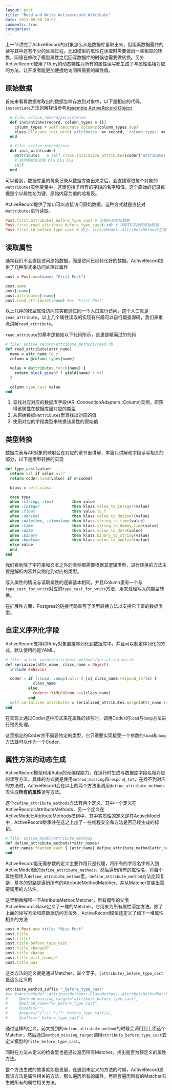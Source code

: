 ```yaml
---
layout: post
title: "Read and Write Activerecord Attribute"
date: 2013-09-08 10:52
comments: true
categories:
---
```


上一节讲完了ActiveRecord的对象怎么从是数据库里取出来，但距离数据最终的读写其中还有不少的处理过程。比如模型的属性在读取时需要做出一些相应的转换，同理在修改了模型属性之后回写数据库的时候也需要做转换。另外ActiveRecord使用了Ruby的动态特性为所有的属性读写都生成了与属性名相对应的方法，让开发者能更加便捷地访问所需要的属性值。

## 原始数据

首先来看看数据库取出的数据怎样存放到对象中，以下是相应的代码，`instantiate`方法的解释请参考[Assemble ActiveRecord Object](/2013/07/26/assemble-ar-object)

```ruby
  # file: active_record/persistence
  def instantiate(record, column_types = {})
    column_types = self.decorate_columns(column_types.dup)
    klass.allocate.init_with('attributes' => record, 'column_types' => column_types)
  end

  # file: active_record/core_
  def init_with(coder)
    @attributes   = self.class.initialize_attributes(coder['attributes'])
    # 其他初始化过程 bla bla bla
    self
  end
```

可以看到，数据库里的每条记录从数据库查出来之后，会直接塞进每个对象的`@attributes`实例变量中，这里包括了所有的字段的名字和值。这个原始的记录数据是个以属性名为键，原始内容为值的哈希表。

ActiveRecord提供了接口可以直接访问原始数据，这种方式就是直接对`@attributes`进行读取。

```ruby
Post.first.attributes_before_type_cast # 读取所有原始数据
Post.first.read_attribute_before_type_cast(:id) # 读取ID字段的原始数据
Post.first.id_before_type_cast # 同上，ActiveModel::AttributeMethods生成的DSL
```

## 读取属性

通常我们不会直接访问原始数据，而是访问已经转化好的数据。ActiveRecord提供了几种形式来访问处理过属性

```ruby
post = Post.new(name: "First Post")

post.name
post[:name]
post.attributes[:name]
post.read_attribute(:name) #=> "First Post"
```

以上几种的模型属性访问其实都通过同一个入口进行访问，这个入口就是`read_attribute`。以上几个属性读取的实现有兴趣可以自行翻查源码，我们来重点讲解`read_attribute`。

`read_attribute`的基本逻辑如以下代码所示，这里是精简过的代码

```ruby
# file: active_record/attribute_methods/read.rb
def read_attribute(attr_name)
  name = attr_name.to_s
  column = @column_types[name]

  value = @attributes.fetch(name) {
    return block_given? ? yield(name) : nil
  }

  column.type_cast value
end
```

1. 查找对应对应的数据库字段(AR::ConnectionAdapters::Column)实例，即获得该属性在数据库里对应的类型
2. 从原始数据`@attributes`里查找出对应的值
3. 使用对应的字段类型来转换该属性的原始值

## 类型转换

数据库表与AR对象的映射会在对应的章节里讲解，本篇只讲解和字段读写相关的部分，以下是类型转换的实现

```ruby
def type_cast(value)
  return nil if value.nil?
  return coder.load(value) if encoded?

  klass = self.class

  case type
  when :string, :text        then value
  when :integer              then klass.value_to_integer(value)
  when :float                then value.to_f
  when :decimal              then klass.value_to_decimal(value)
  when :datetime, :timestamp then klass.string_to_time(value)
  when :time                 then klass.string_to_dummy_time(value)
  when :date                 then klass.value_to_date(value)
  when :binary               then klass.binary_to_string(value)
  when :boolean              then klass.value_to_boolean(value)
  else value
  end
end
```

我们看到除了字符串和文本之外的类型都需要根据其逻辑类型，进行转换的方法主要是解析内容并实例化到对应的类型。

写入属性的情况与读取属性的逻辑基本相同，并且Column里有一个与`type_cast_for_write`对应的`type_cast_for_write`方法，用来处理写入的类型转换。

在扩展性方面，Postgres的链接代码重写了类型转换方法以支持它丰富的数据类型。

## 自定义序列化字段

ActiveRecord支持将Ruby对象直接序列化到数据库中，并且可以制定序列化的方式，默认使用的是YAML。

```ruby
# file: active_record/attribute_methods/serialization.rb
def serialize(attr_name, class_name = Object)
  include Behavior

  coder = if [:load, :dump].all? { |x| class_name.respond_to?(x) }
            class_name
          else
            Coders::YAMLColumn.new(class_name)
          end
  self.serialized_attributes = serialized_attributes.merge(attr_name.to_s => coder)
end
```

在实现上通过Coder这种形式来在属性的读写时，调用Coder的`load`与`dump`方法进行预先处理。

这里指定的Coder并不需要特定的类型，它只需要实现接受一个参数的`load`和`dump`方法就可以作为一个Coder。

## 属性方法的动态生成

ActiveRecord模型利用Ruby的元编程能力，在运行时生成与数据库字段名相对应的读写方法。具体的方式就是使用`method_missing`和`respond_to?`，在找不到对应的方法时，ActiveRecord会在以上的两个方法里调用`define_attribute_methods`去生成**所有的属性**读写方法。

这个`define_attribute_methods`方法有两个定义，其中一个定义在ActiveRecord::AttributeMethods，另一个定义在ActiveModel::AttributeMethods模组中，其中实质性的定义是在ActiveModel中，ActiveRecord继承并在这之上加了一些线程安全和方法是否已经生成的标记。

```ruby
# file: active_model/attribute_methods
def define_attribute_methods(*attr_names)
  attr_names.flatten.each { |attr_name| define_attribute_method(attr_name) }
end
```

ActiveRecord里无需参数的定义主要作用只是代理，将所有的字段名字传入到ActiveModel里的`define_attribute_methods`。然后遍历所有的属性名，将每个属性都传入`define_attribute_method`里。`define_attribute_method`方法比较复杂，基本的思路是遍历所有的AttributeMethodMatcher，并从Matcher拼装出需要调用的方法名。

这里稍微解释一下AttributeMethodMetcher，所有模型的父类ActiveRecord::Base定义了一堆的Metcher，它用来为所有属性添加方法。除了上面的读写方法和原数据访问方法外，ActiveRecord模型还定义了如下一堆属性相关的方法

```ruby
post = Post.new title: "Nice Post"
post.title
post.title?
post.title_before_type_cast
post.title_changed?
post.title_change
post.title_will_change!
post.title_was
```

这类方法的定义就是通过Metcher，举个栗子，`{attribute}_before_type_cast`是这么定义的

```ruby
attribute_method_suffix "_before_type_cast"
#=> #<ActiveModel::AttributeMethods::ClassMethods::AttributeMethodMatcher:0x007fb36c41ddf0
#     @method_missing_target="attribute_before_type_cast",
#     @method_name="%s_before_type_cast",
#     @prefix="",
#     @regex=/^(?:)(.*)(?:_before_type_cast)$/,
#     @suffix="_before_type_cast">
```

通过这样的定义，前文提到的`define_attribute_method`的时候会调用到上面这个Matcher，然后通过`method_missing_target`调用`attribute_before_type_cast`去定义模型的`title_before_type_cast`。

同时在方法未定义的检查里也是通过遍历所有Matcher，找出是否为预定义的属性方法。

整个方法生成的故事就如是发展，在遇到未定义的方法的时候，ActiveRecord发现该方法是属性相关的方法，那么遍历所有的属性，再嵌套遍历所有的Matcher去生成所有的属性相关方法。
